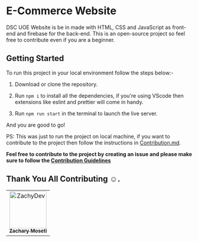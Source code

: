 # E-Commerce Website

DSC UOE Website is be in  made with HTML, CSS and JavaScript as front-end and firebase for the back-end. This is an open-source project so feel free to contribute even if you are a beginner.

## Getting Started

To run this project in your local environment follow the steps below:-

1. Download or clone the repository.

2. Run `npm i` to install all the dependencies, if you're using VScode then extensions like eslint and prettier will come in handy.

3. Run `npm run start` in the terminal to launch the live server.

And you are good to go!

PS: This was just to run the project on local machine, if you want to contribute to the project then follow the instructions in [Contribution.md](Contribution.md).

**Feel free to contribute to the project by creating an issue and please make sure to follow the [Contribution Guidelines](Contribution.md)**


## Thank You All Contributing :relaxed:.

<!-- readme: contributors -start --> 
<table>
<tr>
    <td align="center">
        <a href="https://github.com/ZachyDev">
            <img src="https://avatars3.githubusercontent.com/u/44673237?v=4" width="100;" alt="ZachyDev"/>
            <br />
            <sub><b>Zachary Moseti</b></sub>
        </a>
    </td></tr>
</table>
<!-- readme: contributors -end -->